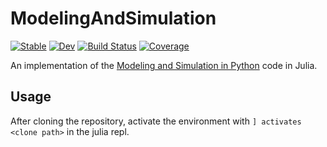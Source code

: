 # ModelingAndSimulation

[![Stable](https://img.shields.io/badge/docs-stable-blue.svg)](https://ghanem.github.io/ModelingAndSimulation.jl/stable/)
[![Dev](https://img.shields.io/badge/docs-dev-blue.svg)](https://ghanem.github.io/ModelingAndSimulation.jl/dev/)
[![Build Status](https://github.com/AbdulrhmnGhanem/ModelingAndSimulation.jl/actions/workflows/CI.yml/badge.svg?branch=main)](https://github.com/ghanem/ModelingAndSimulation.jl/actions/workflows/CI.yml?query=branch%3Amain)
[![Coverage](https://codecov.io/gh/ghanem/ModelingAndSimulation.jl/branch/main/graph/badge.svg)](https://codecov.io/gh/ghanem/ModelingAndSimulation.jl)

An implementation of the [Modeling and Simulation in Python](https://github.com/AllenDowney/ModSimPy) code in Julia.

## Usage
After cloning the repository, activate the environment with `] activates <clone path>` in the julia repl.
